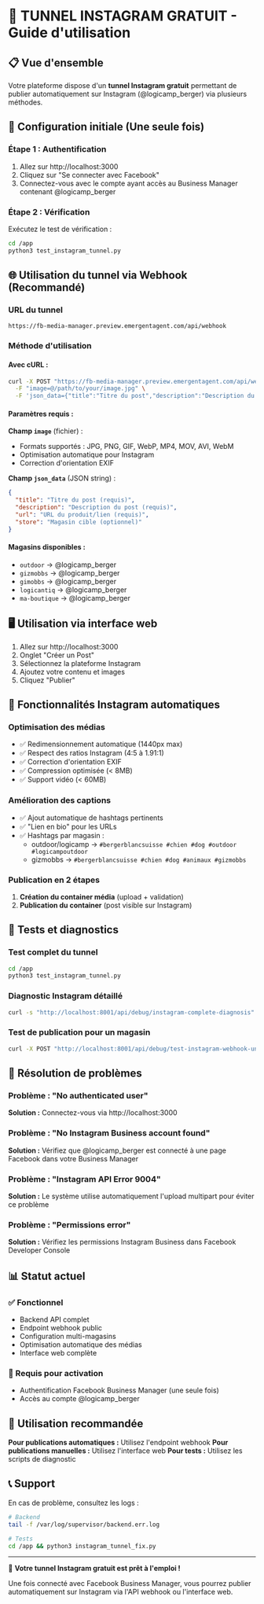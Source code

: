 # 🚀 TUNNEL INSTAGRAM GRATUIT - Guide d'utilisation

## 📋 Vue d'ensemble

Votre plateforme dispose d'un **tunnel Instagram gratuit** permettant de publier automatiquement sur Instagram (@logicamp_berger) via plusieurs méthodes.

## 🔑 Configuration initiale (Une seule fois)

### Étape 1 : Authentification
1. Allez sur http://localhost:3000
2. Cliquez sur "Se connecter avec Facebook"
3. Connectez-vous avec le compte ayant accès au Business Manager contenant @logicamp_berger

### Étape 2 : Vérification
Exécutez le test de vérification :
```bash
cd /app
python3 test_instagram_tunnel.py
```

## 🌐 Utilisation du tunnel via Webhook (Recommandé)

### URL du tunnel
```
https://fb-media-manager.preview.emergentagent.com/api/webhook
```

### Méthode d'utilisation

#### Avec cURL :
```bash
curl -X POST "https://fb-media-manager.preview.emergentagent.com/api/webhook" \
  -F "image=@/path/to/your/image.jpg" \
  -F 'json_data={"title":"Titre du post","description":"Description du produit","url":"https://votresite.com/produit","store":"gizmobbs"}'
```

#### Paramètres requis :

**Champ `image`** (fichier) :
- Formats supportés : JPG, PNG, GIF, WebP, MP4, MOV, AVI, WebM
- Optimisation automatique pour Instagram
- Correction d'orientation EXIF

**Champ `json_data`** (JSON string) :
```json
{
  "title": "Titre du post (requis)",
  "description": "Description du post (requis)",
  "url": "URL du produit/lien (requis)",
  "store": "Magasin cible (optionnel)"
}
```

#### Magasins disponibles :
- `outdoor` → @logicamp_berger
- `gizmobbs` → @logicamp_berger  
- `gimobbs` → @logicamp_berger
- `logicantiq` → @logicamp_berger
- `ma-boutique` → @logicamp_berger

## 🖥️ Utilisation via interface web

1. Allez sur http://localhost:3000
2. Onglet "Créer un Post"
3. Sélectionnez la plateforme Instagram
4. Ajoutez votre contenu et images
5. Cliquez "Publier"

## 📱 Fonctionnalités Instagram automatiques

### Optimisation des médias
- ✅ Redimensionnement automatique (1440px max)
- ✅ Respect des ratios Instagram (4:5 à 1.91:1)
- ✅ Correction d'orientation EXIF
- ✅ Compression optimisée (< 8MB)
- ✅ Support vidéo (< 60MB)

### Amélioration des captions
- ✅ Ajout automatique de hashtags pertinents
- ✅ "Lien en bio" pour les URLs
- ✅ Hashtags par magasin :
  - outdoor/logicamp → `#bergerblancsuisse #chien #dog #outdoor #logicampoutdoor`
  - gizmobbs → `#bergerblancsuisse #chien #dog #animaux #gizmobbs`

### Publication en 2 étapes
1. **Création du container média** (upload + validation)
2. **Publication du container** (post visible sur Instagram)

## 🧪 Tests et diagnostics

### Test complet du tunnel
```bash
cd /app
python3 test_instagram_tunnel.py
```

### Diagnostic Instagram détaillé
```bash
curl -s "http://localhost:8001/api/debug/instagram-complete-diagnosis" | python3 -m json.tool
```

### Test de publication pour un magasin
```bash
curl -X POST "http://localhost:8001/api/debug/test-instagram-webhook-universal?shop_type=gizmobbs"
```

## 🔧 Résolution de problèmes

### Problème : "No authenticated user"
**Solution :** Connectez-vous via http://localhost:3000

### Problème : "No Instagram Business account found"
**Solution :** Vérifiez que @logicamp_berger est connecté à une page Facebook dans votre Business Manager

### Problème : "Instagram API Error 9004"
**Solution :** Le système utilise automatiquement l'upload multipart pour éviter ce problème

### Problème : "Permissions error"
**Solution :** Vérifiez les permissions Instagram Business dans Facebook Developer Console

## 📊 Statut actuel

### ✅ Fonctionnel
- Backend API complet
- Endpoint webhook public
- Configuration multi-magasins
- Optimisation automatique des médias
- Interface web complète

### 🔑 Requis pour activation
- Authentification Facebook Business Manager (une seule fois)
- Accès au compte @logicamp_berger

## 🎯 Utilisation recommandée

**Pour publications automatiques :** Utilisez l'endpoint webhook
**Pour publications manuelles :** Utilisez l'interface web
**Pour tests :** Utilisez les scripts de diagnostic

## 📞 Support

En cas de problème, consultez les logs :
```bash
# Backend
tail -f /var/log/supervisor/backend.err.log

# Tests
cd /app && python3 instagram_tunnel_fix.py
```

---

🎉 **Votre tunnel Instagram gratuit est prêt à l'emploi !**

Une fois connecté avec Facebook Business Manager, vous pourrez publier automatiquement sur Instagram via l'API webhook ou l'interface web.